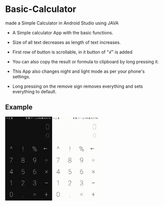 # Basic-Calculator
made a Simple Calculator in Android Studio using JAVA

* A Simple calculator App with the basic functions.

* Size of all text decreases as length of text increases.

* First row of button is scrollable, in it button of "√" is added

* You can also copy the result or formula to clipboard by long pressing it.

* This App also changes night and light mode as per your phone's settings.

* Long pressing on the remove sign removes everything and sets everything to default.

## Example
<div style="display:flex;">
<img alt="App image" src="Examples/example1.gif" width="30%">
<img alt="App image" src="Examples/example2.gif" width="30%">
</div>

